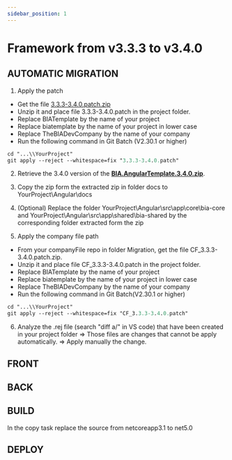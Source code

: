 ```yaml
---
sidebar_position: 1
---
```

# Framework from v3.3.3 to v3.4.0

## AUTOMATIC MIGRATION
1. Apply the patch
* Get the file [3.3.3-3.4.0.patch.zip](./Patch/3.3.3-3.4.0.patch.zip)
* Unzip it and place file 3.3.3-3.4.0.patch in the project folder.
* Replace BIATemplate by the name of your project
* Replace biatemplate by the name of your project in lower case
* Replace TheBIADevCompany by the name of your company
* Run the following command in Git Batch (V2.30.1 or higher)
``` ps
cd "...\\YourProject"
git apply --reject --whitespace=fix "3.3.3-3.4.0.patch"
```

2. Retrieve the 3.4.0 version of the **[BIA.AngularTemplate.3.4.0.zip](../Templates/V3.4.0/BIA.AngularTemplate.3.4.0.zip)**.

3. Copy the zip form the extracted zip in folder docs to YourProject\Angular\docs

4. (Optional) Replace the folder YourProject\Angular\src\app\core\bia-core and YourProject\Angular\src\app\shared\bia-shared by the corresponding folder extracted form the zip

5. Apply the company file path
* From your companyFile repo in folder Migration, get the file CF_3.3.3-3.4.0.patch.zip.
* Unzip it and place file CF_3.3.3-3.4.0.patch in the project folder.
* Replace BIATemplate by the name of your project
* Replace biatemplate by the name of your project in lower case
* Replace TheBIADevCompany by the name of your company
* Run the following command in Git Batch(V2.30.1 or higher)
``` ps
cd "...\\YourProject"
git apply --reject --whitespace=fix "CF_3.3.3-3.4.0.patch"
```

6. Analyze the .rej file (search "diff a/" in VS code) that have been created in your project folder
=> Those files are changes that cannot be apply automatically.
=> Apply manually the change.

## FRONT

## BACK

## BUILD

In the copy task replace the source from netcoreapp3.1 to net5.0

## DEPLOY
